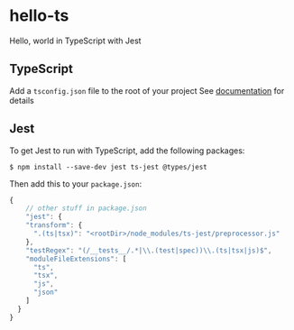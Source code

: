 # hello-ts

Hello, world in TypeScript with Jest

## TypeScript

Add a `tsconfig.json` file to the root of your project See [documentation](http://www.typescriptlang.org/docs/handbook/tsconfig-json.html) for details

## Jest

To get Jest to run with TypeScript, add the following packages:

```
$ npm install --save-dev jest ts-jest @types/jest
```

Then add this to your `package.json`:

```js
{
    // other stuff in package.json
    "jest": {
    "transform": {
      ".(ts|tsx)": "<rootDir>/node_modules/ts-jest/preprocessor.js"
    },
    "testRegex": "(/__tests__/.*|\\.(test|spec))\\.(ts|tsx|js)$",
    "moduleFileExtensions": [
      "ts",
      "tsx",
      "js",
      "json"
    ]
  }
}
```